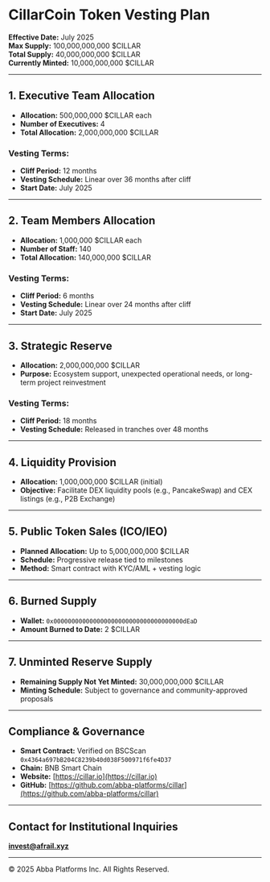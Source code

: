 # CillarCoin Token Vesting Plan

**Effective Date:** July 2025  
**Max Supply:** 100,000,000,000 $CILLAR  
**Total Supply:** 40,000,000,000 $CILLAR  
**Currently Minted:** 10,000,000,000 $CILLAR

----------

## 1. Executive Team Allocation

-   **Allocation:** 500,000,000 $CILLAR each
-   **Number of Executives:** 4
-   **Total Allocation:** 2,000,000,000 $CILLAR

### Vesting Terms:

-   **Cliff Period:** 12 months
-   **Vesting Schedule:** Linear over 36 months after cliff
-   **Start Date:** July 2025

----------

## 2. Team Members Allocation

-   **Allocation:** 1,000,000 $CILLAR each
-   **Number of Staff:** 140
-   **Total Allocation:** 140,000,000 $CILLAR

### Vesting Terms:

-   **Cliff Period:** 6 months
-   **Vesting Schedule:** Linear over 24 months after cliff
-   **Start Date:** July 2025

----------

## 3. Strategic Reserve

-   **Allocation:** 2,000,000,000 $CILLAR
-   **Purpose:** Ecosystem support, unexpected operational needs, or long-term project reinvestment

### Vesting Terms:

-   **Cliff Period:** 18 months
-   **Vesting Schedule:** Released in tranches over 48 months

----------

## 4. Liquidity Provision

-   **Allocation:** 1,000,000,000 $CILLAR (initial)
-   **Objective:** Facilitate DEX liquidity pools (e.g., PancakeSwap) and CEX listings (e.g., P2B Exchange)

----------

## 5. Public Token Sales (ICO/IEO)

-   **Planned Allocation:** Up to 5,000,000,000 $CILLAR
-   **Schedule:** Progressive release tied to milestones
-   **Method:** Smart contract with KYC/AML + vesting logic

----------

## 6. Burned Supply

-   **Wallet:** `0x000000000000000000000000000000000000dEaD`
-   **Amount Burned to Date:** 2 $CILLAR

----------

## 7. Unminted Reserve Supply

-   **Remaining Supply Not Yet Minted:** 30,000,000,000 $CILLAR
-   **Minting Schedule:** Subject to governance and community-approved proposals

----------

## Compliance & Governance

-   **Smart Contract:** Verified on BSCScan  
    `0x4364a697bB204C8239b40d038F500971f6fe4D37`
-   **Chain:** BNB Smart Chain
-   **Website:** [https://cillar.io](https://cillar.io)
-   **GitHub:** [https://github.com/abba-platforms/cillar](https://github.com/abba-platforms/cillar)

----------

## Contact for Institutional Inquiries

**[invest@afrail.xyz](mailto:invest@afrail.xyz)**

----------

© 2025 Abba Platforms Inc. All Rights Reserved.
